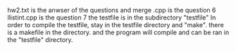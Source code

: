hw2.txt is the anwser of the questions
and merge .cpp is the question 6 
llistint.cpp is the question 7
the testfile is in the subdirectory "testfile"
In order to compile the testfile, stay in the testfile directory and "make". there is a makefile in the directory. and the program will compile and can be ran in the "testfile" directory. 

